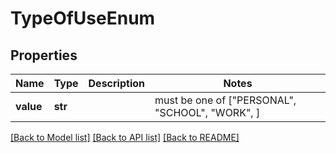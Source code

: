 # TypeOfUseEnum


## Properties
Name | Type | Description | Notes
------------ | ------------- | ------------- | -------------
**value** | **str** |  |  must be one of ["PERSONAL", "SCHOOL", "WORK", ]

[[Back to Model list]](../README.md#documentation-for-models) [[Back to API list]](../README.md#documentation-for-api-endpoints) [[Back to README]](../README.md)


